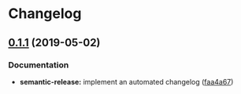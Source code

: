 # Changelog

## [0.1.1](https://github.com/saltstack-formulas/rkhunter-formula/compare/v0.1.0...v0.1.1) (2019-05-02)


### Documentation

* **semantic-release:** implement an automated changelog ([faa4a67](https://github.com/saltstack-formulas/rkhunter-formula/commit/faa4a67))
